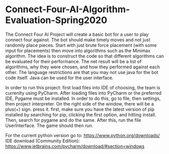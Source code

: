 # Connect-Four-AI-Algorithm-Evaluation-Spring2020
The Connect Four AI Project will create a basic bot for a user to play connect four against. The bot should make timely moves and not just randomly place pieces. Start with just brute force placement (with some input for placements) then move into algorithms such as the Minimax algorithm. The idea is to construct the code so that different algorithms can be evaluated for their performance. The net result will be a list of algorithms, why they were chosen, and how they performed against each other. The language restrictions are that you may not use java for the bot code itself. Java can be used for the user interface. 


In order to run this project: first load files into IDE of choosing, the team is currenlty using PyCharm. After loading files into PyCharm or the preferred IDE, Pygame must be installed. In order to do this, go to file, then settings, then project interpreter. On the right side of the window, there will be a plus(+) sign. press it. first, make sure you have the latest version of pip installed by searching for pip, clicking the first option, and hitting install. Then, search for pygame and do the same. After this, run the file UserInterface. The game should then run.

For the current python version go to: https://www.python.org/downloads/
IDE download (Community Edition): https://www.jetbrains.com/pycharm/download/#section=windows
